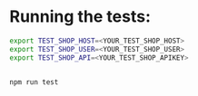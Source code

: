# Running the tests:

```bash
export TEST_SHOP_HOST=<YOUR_TEST_SHOP_HOST>
export TEST_SHOP_USER=<YOUR_TEST_SHOP_USER>
export TEST_SHOP_API=<YOUR_TEST_SHOP_APIKEY>


npm run test
```

